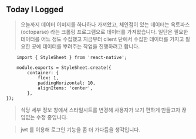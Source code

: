 ## Today I Logged

> 오늘까지 데이터 이미지를 하나하나 가져왔고, 체인점이 있는 데이터는 옥토파스(octoparse) 라는 크롤링 프로그램으로 데이터를 가져왔습니다. 일단은 필요한 데이터를 어느 정도 수집했고 지금부터 client 단에서 수집한 데이터를 가지고 필요한 곳에 데이터를 뿌려주는 작업을 진행하려고 합니다.

```
    import { StyleSheet } from 'react-native';

    module.exports = StyleSheet.create({
        container: {
            flex: 1,
            paddingHorizontal: 10,
            alignItems: 'center',
        },
});
```

> 식당 세부 정보 창에서 스타일시트를 변경해 사용자가 보기 편하게 만들고자 끊임없는 수정 중입니다.

> jwt 를 이용해 로그인 기능을 좀 더 가다듬을 생각입니다.
